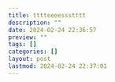 ```yaml
---
title: tttteeeessstttt
description: ""
date: 2024-02-24 22:36:57
preview: ""
tags: []
categories: []
layout: post
lastmod: 2024-02-24 22:37:01
---
```

